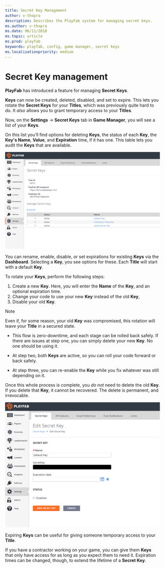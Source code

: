 ```yaml
---
title: Secret Key Management
author: v-thopra
description: Describes the PlayFab system for managing secret keys.
ms.author: v-thopra
ms.date: 06/11/2018
ms.topic: article
ms.prod: playfab
keywords: playfab, config, game manager, secret keys
ms.localizationpriority: medium
---
```


# Secret Key management

**PlayFab** has introduced a feature for managing **Secret Keys**.

**Keys** can now be created, deleted, disabled, and set to expire. This lets you rotate the **Secret Keys** for your **Titles**, which was previously quite hard to do. It *also* allows you to grant temporary access to your **Titles**.

Now, on the **Settings** -> **Secret Keys** tab in **Game Manager**, you will see a list of your **Keys**.

On this list you’ll find options for deleting **Keys**, the status of each **Key**, the **Key's Name**, **Value**, and **Expiration** time, if it has one. This table lets you audit the **Keys** that are available.

![Game Manager - Settings - Secret Keys](media/tutorials/game-manager-settings-secret-keys.png)  

You can rename, enable, disable, or set expirations for existing **Keys** via the **Dashboard**. Selecting a **Key**, you see options for these. Each **Title** will start with a default **Key**.

To rotate your **Keys**, perform the following steps:

1. Create a new **Key**. Here, you will enter the **Name** of the **Key**, and an optional expiration time.
2. Change your code to use your new **Key** instead of the old **Key**,
3. Disable your old **Key**.

> [!NOTE]
> Even if, for some reason, your old **Key** was compromised, this rotation will leave your **Title** in a secured state.

- This flow is zero-downtime, and each stage can be rolled back safely. If there are issues at step one, you can simply delete your new **Key**. No one should be using it.

- At step two, both **Keys** are active, so you can roll your code forward or back safely.

- At step three, you can re-enable the **Key** while you fix whatever was still depending on it.

Once this whole process is complete, you *do not* need to delete the old **Key**. If you delete that **Key**, it cannot be recovered. The delete is permanent, and irrevocable.

![Game Manager - Settings - Edit Secret Key](media/tutorials/game-manager-settings-edit-secret-key.png)  

Expiring **Keys** can be useful for giving someone temporary access to your **Title**.

If you have a contractor working on your game, you can give them **Keys** that only have access for as long as you expect them to need it. Expiration times can be changed, though, to extend the lifetime of a **Secret Key**.